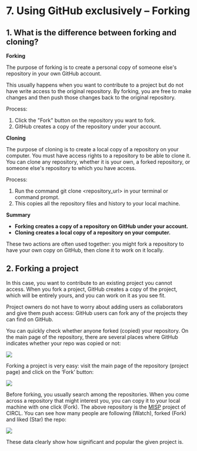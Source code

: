# 7. Using GitHub exclusively – Forking

## 1. What is the difference between forking and cloning?

**Forking**

The purpose of forking is to create a personal copy of someone else's repository in your own GitHub account.

This usually happens when you want to contribute to a project but do not have write access to the original repository. By forking, you are free to make changes and then push those changes back to the original repository.

Process:

1.	Click the "Fork" button on the repository you want to fork.
2.	GitHub creates a copy of the repository under your account.

**Cloning**

The purpose of cloning is to create a local copy of a repository on your computer. You must have access rights to a repository to be able to clone it. You can clone any repository, whether it is your own, a forked repository, or someone else's repository to which you have access.

Process:
1.	Run the command git clone <repository_url> in your terminal or command prompt.
2.	This copies all the repository files and history to your local machine.

**Summary**

* **Forking creates a copy of a repository on GitHub under your account.**
* **Cloning creates a local copy of a repository on your computer.**

These two actions are often used together: you might fork a repository to have your own copy on GitHub, then clone it to work on it locally.

## 2. Forking a project

In this case, you want to contribute to an existing project you cannot access. When you fork a project, GitHub creates a copy of the project, which will be entirely yours, and you can work on it as you see fit.

Project owners do not have to worry about adding users as collaborators and give them push access: GitHub users can fork any of the projects they can find on GitHub. 

You can quickly check whether anyone forked (copied) your repository. On the main page of the repository, there are several places where GitHub indicates whether your repo was copied or not: 

![](http://hdoc.csirt-tooling.org/uploads/upload_ceacb1bffe58f3c8c2e9b86c4a7896f4.png)

Forking a project is very easy: visit the main page of the repository (project page) and click on the ‘Fork’ button:

![](http://hdoc.csirt-tooling.org/uploads/upload_1c69f21fca779cf73cabe7cb6c29af8c.png)

Before forking, you usually search among the repositories. When you come across a repository that might interest you, you can copy it to your local machine with one click (Fork). The above repository is the [MISP](https://github.com/MISP/MISP) project of CIRCL.
You can see how many people are following (Watch), forked (Fork) and liked (Star) the repo:

![](http://hdoc.csirt-tooling.org/uploads/upload_bde6df4dfa6b4978fc41b5ba5121d8fa.png)

These data clearly show how significant and popular the given project is.
